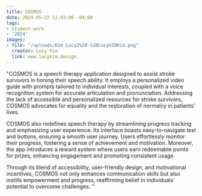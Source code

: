 ```yaml
---
title: COSMOS
date: 2024-05-22 11:03:00 -04:00
tags:
- student-work
- '2024'
images:
- file: "/uploads/Kim_Lucy2%20-%20Lucy%20Kim.png"
  creator: Lucy Kim
  link: www.lucykim.design
---
```


"COSMOS is a speech therapy application designed to assist stroke survivors in honing their speech ability. It employs a personalized video guide with prompts tailored to individual interests, coupled with a voice recognition system for accurate articulation and pronunciation. Addressing the lack of accessible and personalized resources for stroke survivors, COSMOS advocates for equality and the restoration of normalcy in patients' lives.

COSMOS also redefines speech therapy by streamlining progress tracking and emphasizing user experience. Its interface boasts easy-to-navigate text and buttons, ensuring a smooth user journey. Users effortlessly monitor their progress, fostering a sense of achievement and motivation. Moreover, the app introduces a reward system where users earn redeemable points for prizes, enhancing engagement and promoting consistent usage.

Through its blend of accessibility, user-friendly design, and motivational incentives, COSMOS not only enhances communication skills but also instills empowerment and progress, reaffirming belief in individuals' potential to overcome challenges.
"